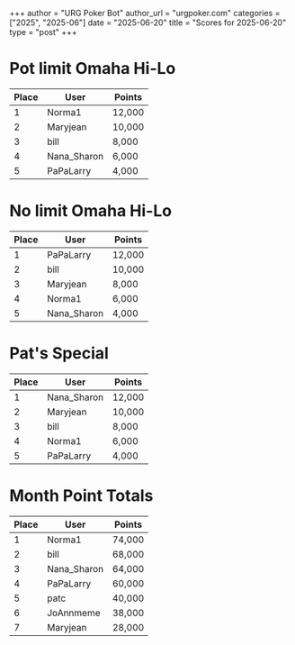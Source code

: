+++
author = "URG Poker Bot"
author_url = "urgpoker.com"
categories = ["2025", "2025-06"]
date = "2025-06-20"
title = "Scores for 2025-06-20"
type = "post"
+++
# Pot limit Omaha Hi-Lo

| Place | User | Points |
|-------|------|--------|
| 1 | Norma1 | 12,000 |
| 2 | Maryjean | 10,000 |
| 3 | bill | 8,000 |
| 4 | Nana_Sharon | 6,000 |
| 5 | PaPaLarry | 4,000 |

# No limit Omaha Hi-Lo

| Place | User | Points |
|-------|------|--------|
| 1 | PaPaLarry | 12,000 |
| 2 | bill | 10,000 |
| 3 | Maryjean | 8,000 |
| 4 | Norma1 | 6,000 |
| 5 | Nana_Sharon | 4,000 |

# Pat's Special

| Place | User | Points |
|-------|------|--------|
| 1 | Nana_Sharon | 12,000 |
| 2 | Maryjean | 10,000 |
| 3 | bill | 8,000 |
| 4 | Norma1 | 6,000 |
| 5 | PaPaLarry | 4,000 |

# Month Point Totals

| Place | User | Points |
|-------|------|--------|
| 1 | Norma1 | 74,000 |
| 2 | bill | 68,000 |
| 3 | Nana_Sharon | 64,000 |
| 4 | PaPaLarry | 60,000 |
| 5 | patc | 40,000 |
| 6 | JoAnnmeme | 38,000 |
| 7 | Maryjean | 28,000 |

